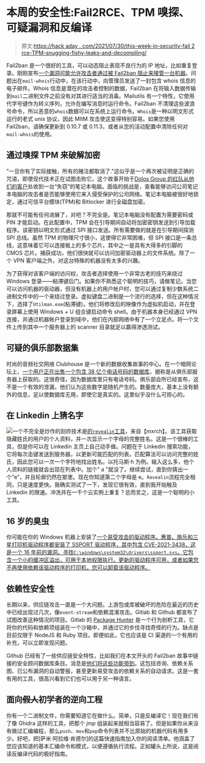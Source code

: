 # 本周的安全性:Fail2RCE、TPM 嗅探、可疑漏洞和反编译

> 原文:[https://hack aday . com/2021/07/30/this-week-in-security-fail 2 rce-TPM-snugging-fishy-leaks-and-decompiling/](https://hackaday.com/2021/07/30/this-week-in-security-fail2rce-tpm-sniffing-fishy-leaks-and-decompiling/)

Fail2ban 是一个很好的工具，可以动态阻止表现不良行为的 IP 地址，比如重复登录。刚刚宣布[一个漏洞可能允许攻击者通过被 Fail2ban 阻止来接管一台机器](https://github.com/fail2ban/fail2ban/security/advisories/GHSA-m985-3f3v-cwmm)。问题出在`mail-whois`行动中，在该行动中，向管理员发送了一封包含 whois 信息的电子邮件。Whois 信息是潜在的攻击者控制的数据，Fail2ban 在将输入数据传输到`mail`二进制文件之前没有对其进行适当的消毒。Mailutils 有一个特性，它使用代字号键作为转义序列，允许在编写消息时运行命令。Fail2ban 不清理这些波浪号命令，所以恶意的`whois`数据可以在系统上运行命令。`Whois`是一种以明文形式运行的老式 unix 协议，因此 MItM 攻击使这变得特别容易。如果您使用 Fail2ban，请确保更新到 0.10.7 或 0.11.3，或者从您的活动配置中清除任何对`mail-whois`的使用。

## 通过嗅探 TPM 来破解加密

"一旦你有了实际接触，所有的赌注都取消了."这似乎是一个再次被证明是正确的咒语，即使现代技术正在试图击败它。这个故事开始于[Dolos Group 的红队从他们的客户](https://dolosgroup.io/blog/2021/7/9/from-stolen-laptop-to-inside-the-company-network)处收到一台“失窃”的笔记本电脑。面临的挑战是，查看能够访问公司笔记本电脑的攻击者是否能够使用它来入侵受保护的公司网络。笔记本电脑被很好地锁定，通过可信平台模块(TPM)和 Bitlocker 进行全磁盘加密。

那就不可能有任何进展了，对吧？不完全是。笔记本电脑没有配置为需要密码或 PIN 才能启动。在此配置中，TPM 会在引导期间自动将加密密钥发送到引导加载程序。该密钥以明文形式通过 SPI 接口发送。所有需要做的就是在引导期间探测 SPI 总线。虽然 TPM 的物理尺寸很小，这使得它非常困难，但 SPI 接口是一条总线，这意味着它可以连接板上的多个芯片。其中之一是具有大得多的引脚的 CMOS 芯片。捕获成功，他们很快就可以访问加密驱动器上的文件系统。除了一个 VPN 客户端之外，对这台特殊的机器没有太多的兴趣。

为了获得对该客户端的访问权，攻击者选择使用一个非常古老的技巧来绕过 Windows 登录——粘滞键后门。如果你不熟悉这个聪明的技巧，请做笔记。当您可以访问机器的驱动器，但没有机器上的用户帐户时，您可以通过复制少数系统二进制文件中的一个来绕过登录。虚拟键盘二进制是一个流行的选择，但在这种情况下，选择了`Utilman.exe`(粘滞键)。他们将修改后的映像作为虚拟机启动，并在登录屏幕上使用 Windows + U 组合键启动命令 shell。由于机器本身已经通过 VPN 连接，并通过机器帐户登录到域中，他们在内部网络中有了一个立足点。将一个文件上传到其中一个服务器上的 scanner 目录就足以赢得渗透测试。

## 可疑的俱乐部数据集

时尚的音频社交网络 Clubhouse 是一个新的数据收集故事的中心。在一个暗网论坛上，[一个用户正在出售一个包含 38 亿个电话号码的数据库](https://www.opindia.com/2021/07/experts-rubbish-claim-of-clubhouse-data-leak-made-by-hacker-forum/)，据称是从俱乐部服务器上获取的。这很奇怪，因为数据库里只有电话号码。俱乐部会所已经宣布，这不是一个有效的泄漏，他们认为这些数字是随机产生的。数量庞大，基本上没有额外的信息，足以使数据库无用，即使它是真实的。这里似乎没什么可担心的。

## 在 Linkedin 上猜名字

![](../Images/2a1d38a0056a7201db27c89e32057772.png)一个不完全是炒作的刮痧技术是[的`revealin`工具](https://github.com/mxrch/revealin)，来自【mxrch】。该工具获取隐藏姓氏的用户的个人资料，并一次显示一个字母的完整姓名。这是一个很棒的工具，但是你可以在 Linkedin 主页上自己动手做。问题在于 Linkedin 搜索功能，它将每次击键发送到服务器，以更新可能匹配的列表。匹配算法可以访问完整的姓氏，因此您可以一次一个字符地找出姓名。以托马斯·h 为例。输入这么多，他个人资料的链接就会出现在列表中。加个" a "就没了。继续尝试，直到你猜出一个“e”，并且轮廓仍然在那里。现在你知道第二个字母是 e。`Revealin`流程完全相同，只是速度更快。我确实测试了一下，发现它很有效，直到我开始触及 Linkedin 的限速。冲洗并在一千个云实例上重复？总而言之，这是一个聪明的小工具。

## 16 岁的臭虫

你可能在你的 Windows 机器上安装了[一个易受攻击的驱动程序。惠普、施乐和三星打印机驱动程序都安装了 SSPORT 驱动程序，其中包含 CVE-2021-3438，这是一个 16 年前的漏洞。寻找`C:\windows\system32\drivers\ssport.sys`。它包含一个小的缓冲区溢出，可用于本地权限执行。更新的驱动程序可用，或者如果您不再使用依赖该驱动程序的打印机，您可以卸载该驱动程序。](https://labs.sentinelone.com/cve-2021-3438-16-years-in-hiding-millions-of-printers-worldwide-vulnerable/)

## 依赖性安全性

长期以来，供应链攻击一直是一个大问题。上游包或库被破坏的危险在最近的历史中已经出现过几次，像`event-stream`和依赖混淆攻击。Gitlab 和 Github 都宣布了试图改善这种情况的项目。Gitlab 的 [Package Hunter](https://github.blog/2021-07-22-github-supply-chain-security-features-go-community/) 是一个行为剖析工具，它将你的代码和依赖项组装在一个沙箱中，并通过它的步伐寻找奇怪的行为。缺点是目前仅限于 NodeJS 和 Ruby 项目。即便如此，它也应该是 CI 渠道的一个有用的补充，可以立即发现问题。

Github 已经有了一些供应链安全特性，比如我们在本文开头的 Fail2ban 故事中链接的安全顾问数据库条目。消息是[他们将这些功能带到](https://github.blog/2021-07-22-github-supply-chain-security-features-go-community/)。这包括咨询、依赖关系图、已公布漏洞的自动警报，甚至更新易受攻击的依赖关系的自动请求。这是一套有用的工具，很高兴看到它们也可以用于另一种语言。

## 面向~~假人~~初学者的逆向工程

你有一个二进制文件，你需要知道它在做什么。简单，只是反编译它！现在我们有了像 Ghidra 这样的工具，把那个 *jmp* 组装起来就相当容易了。但是如果你从来没有做过汇编编程，那么`push`、`mov`和`pop`命令列表并不比原始的机器代码有用多少。好吧，把[萨米·阿拉维·肯德尔]的这篇快速指南加入你的阅读清单。他涵盖了您应该知道的基本汇编命令和模式，以便遵循执行流程。正如罐头上所说，这是阅读反编译代码的极好指南。